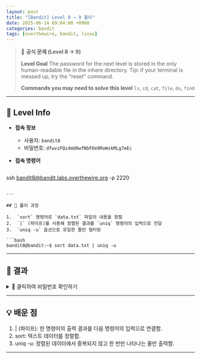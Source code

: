 ```yaml
---
layout: post
title: "[Bandit] Level 8 → 9 풀이"
date: 2025-06-14 09:04:00 +0900
categories: bandit
tags: [overthewire, bandit, linux]
---
```


> 📝 **공식 문제 (Level 8 → 9)**
>
> **Level Goal**
> The password for the next level is stored in the only human-readable file in the inhere directory. Tip: if your terminal is messed up, try the “reset” command.
>
> **Commands you may need to solve this level**
> `ls`, `cd`, `cat`, `file`, `du`, `find`

---

## 🔐 Level Info

- **접속 정보**
  - 사용자: `bandit8`
  - 비밀번호: `dfwvzFQi4mU0wfNbFOe9RoWskMLg7eEc`
  
- **접속 명령어**

  ```bash
ssh bandit8@bandit.labs.overthewire.org -p 2220
  ```

---

## 🧪 풀이 과정

1.  `sort` 명령어로 `data.txt` 파일의 내용을 정렬
2.  `|` (파이프)를 사용해 정렬된 결과를 `uniq` 명령어의 입력으로 전달
3.  `uniq -u` 옵션으로 유일한 줄만 필터링

```bash
bandit8@bandit:~$ sort data.txt | uniq -u
```

---

## 🎯 결과

<details markdown="1">
<summary>👀 클릭하여 비밀번호 확인하기</summary>

```
4CKMh1JI91bUIZZPXDqGanal4xvAg0JM
```

</details>

---

## 💡 배운 점

1. | (파이프): 한 명령어의 출력 결과를 다음 명령어의 입력으로 연결함.
2. sort: 텍스트 데이터를 정렬함.
3. uniq -u: 정렬된 데이터에서 중복되지 않고 한 번만 나타나는 줄만 출력함.

---
